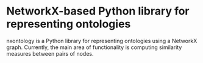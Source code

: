 # NetworkX-based Python library for representing ontologies

nxontology is a Python library for representing ontologies using a NetworkX graph.
Currently, the main area of functionality is computing similarity measures between pairs of nodes.
